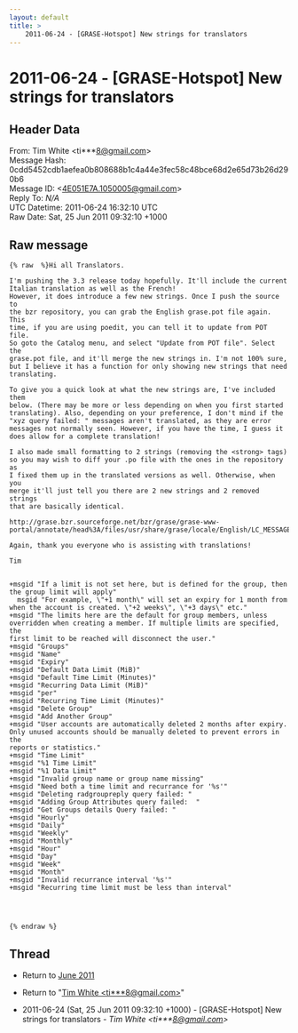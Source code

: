 ```yaml
---
layout: default
title: >
    2011-06-24 - [GRASE-Hotspot] New strings for translators
---
```


# 2011-06-24 - [GRASE-Hotspot] New strings for translators

## Header Data

From: Tim White \<ti***8@gmail.com\><br>
Message Hash: 0cdd5452cdb1aefea0b808688b1c4a44e3fec58c48bce68d2e65d73b26d290b6<br>
Message ID: \<4E051E7A.1050005@gmail.com\><br>
Reply To: _N/A_<br>
UTC Datetime: 2011-06-24 16:32:10 UTC<br>
Raw Date: Sat, 25 Jun 2011 09:32:10 +1000<br>

## Raw message

```
{% raw  %}Hi all Translators.

I'm pushing the 3.3 release today hopefully. It'll include the current 
Italian translation as well as the French!
However, it does introduce a few new strings. Once I push the source to 
the bzr repository, you can grab the English grase.pot file again. This 
time, if you are using poedit, you can tell it to update from POT file. 
So goto the Catalog menu, and select "Update from POT file". Select the 
grase.pot file, and it'll merge the new strings in. I'm not 100% sure, 
but I believe it has a function for only showing new strings that need 
translating.

To give you a quick look at what the new strings are, I've included them 
below. (There may be more or less depending on when you first started 
translating). Also, depending on your preference, I don't mind if the 
"xyz query failed: " messages aren't translated, as they are error 
messages not normally seen. However, if you have the time, I guess it 
does allow for a complete translation!

I also made small formatting to 2 strings (removing the <strong> tags) 
so you may wish to diff your .po file with the ones in the repository as 
I fixed them up in the translated versions as well. Otherwise, when you 
merge it'll just tell you there are 2 new strings and 2 removed strings 
that are basically identical.

http://grase.bzr.sourceforge.net/bzr/grase/grase-www-portal/annotate/head%3A/files/usr/share/grase/locale/English/LC_MESSAGES/grase.pot

Again, thank you everyone who is assisting with translations!

Tim


+msgid "If a limit is not set here, but is defined for the group, then 
the group limit will apply"
  msgid "For example, \"+1 month\" will set an expiry for 1 month from 
when the account is created. \"+2 weeks\", \"+3 days\" etc."
+msgid "The limits here are the default for group members, unless 
overridden when creating a member. If multiple limits are specified, the 
first limit to be reached will disconnect the user."
+msgid "Groups"
+msgid "Name"
+msgid "Expiry"
+msgid "Default Data Limit (MiB)"
+msgid "Default Time Limit (Minutes)"
+msgid "Recurring Data Limit (MiB)"
+msgid "per"
+msgid "Recurring Time Limit (Minutes)"
+msgid "Delete Group"
+msgid "Add Another Group"
+msgid "User accounts are automatically deleted 2 months after expiry. 
Only unused accounts should be manually deleted to prevent errors in the 
reports or statistics."
+msgid "Time Limit"
+msgid "%1 Time Limit"
+msgid "%1 Data Limit"
+msgid "Invalid group name or group name missing"
+msgid "Need both a time limit and recurrance for '%s'"
+msgid "Deleting radgroupreply query failed: "
+msgid "Adding Group Attributes query failed:  "
+msgid "Get Groups details Query failed: "
+msgid "Hourly"
+msgid "Daily"
+msgid "Weekly"
+msgid "Monthly"
+msgid "Hour"
+msgid "Day"
+msgid "Week"
+msgid "Month"
+msgid "Invalid recurrance interval '%s'"
+msgid "Recurring time limit must be less than interval"




{% endraw %}
```

## Thread

+ Return to [June 2011](/archive/2011/06)

+ Return to "[Tim White <ti***8<span>@</span>gmail.com>](/authors/ti___8_at_gmail_com)"

+ 2011-06-24 (Sat, 25 Jun 2011 09:32:10 +1000) - [GRASE-Hotspot] New strings for translators - _Tim White \<ti***8@gmail.com\>_

